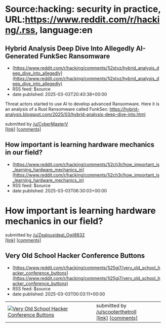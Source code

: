 # Source:hacking: security in practice, URL:https://www.reddit.com/r/hacking/.rss, language:en

## Hybrid Analysis Deep Dive Into Allegedly AI-Generated FunkSec Ransomware
 - [https://www.reddit.com/r/hacking/comments/1j2stvz/hybrid_analysis_deep_dive_into_allegedly](https://www.reddit.com/r/hacking/comments/1j2stvz/hybrid_analysis_deep_dive_into_allegedly)
 - RSS feed: $source
 - date published: 2025-03-03T20:40:38+00:00

<!-- SC_OFF --><div class="md"><p>Threat actors started to use AI to develop advanced Ransomware. Here it is an analysis of a Rust Ransomware called FunkSec: <a href="https://hybrid-analysis.blogspot.com/2025/03/hybrid-analysis-deep-dive-into.html">https://hybrid-analysis.blogspot.com/2025/03/hybrid-analysis-deep-dive-into.html</a></p> </div><!-- SC_ON --> &#32; submitted by &#32; <a href="https://www.reddit.com/user/CyberMasterV"> /u/CyberMasterV </a> <br/> <span><a href="https://www.reddit.com/r/hacking/comments/1j2stvz/hybrid_analysis_deep_dive_into_allegedly/">[link]</a></span> &#32; <span><a href="https://www.reddit.com/r/hacking/comments/1j2stvz/hybrid_analysis_deep_dive_into_allegedly/">[comments]</a></span>

## How important is learning hardware mechanics in our field?
 - [https://www.reddit.com/r/hacking/comments/1j2ch3r/how_important_is_learning_hardware_mechanics_in](https://www.reddit.com/r/hacking/comments/1j2ch3r/how_important_is_learning_hardware_mechanics_in)
 - RSS feed: $source
 - date published: 2025-03-03T06:30:03+00:00

<!-- SC_OFF --><div class="md"><h1>How important is learning hardware mechanics in our field?</h1> </div><!-- SC_ON --> &#32; submitted by &#32; <a href="https://www.reddit.com/user/Zealousideal_Owl8832"> /u/Zealousideal_Owl8832 </a> <br/> <span><a href="https://www.reddit.com/r/hacking/comments/1j2ch3r/how_important_is_learning_hardware_mechanics_in/">[link]</a></span> &#32; <span><a href="https://www.reddit.com/r/hacking/comments/1j2ch3r/how_important_is_learning_hardware_mechanics_in/">[comments]</a></span>

## Very Old School Hacker Conference Buttons
 - [https://www.reddit.com/r/hacking/comments/1j25gi7/very_old_school_hacker_conference_buttons](https://www.reddit.com/r/hacking/comments/1j25gi7/very_old_school_hacker_conference_buttons)
 - RSS feed: $source
 - date published: 2025-03-03T00:03:11+00:00

<table> <tr><td> <a href="https://www.reddit.com/r/hacking/comments/1j25gi7/very_old_school_hacker_conference_buttons/"> <img src="https://preview.redd.it/dtuty0df8dme1.png?width=640&amp;crop=smart&amp;auto=webp&amp;s=43c527412fc901a882bf0c4e39e134464145514d" alt="Very Old School Hacker Conference Buttons" title="Very Old School Hacker Conference Buttons" /> </a> </td><td> &#32; submitted by &#32; <a href="https://www.reddit.com/user/scooterthetroll"> /u/scooterthetroll </a> <br/> <span><a href="https://i.redd.it/dtuty0df8dme1.png">[link]</a></span> &#32; <span><a href="https://www.reddit.com/r/hacking/comments/1j25gi7/very_old_school_hacker_conference_buttons/">[comments]</a></span> </td></tr></table>

